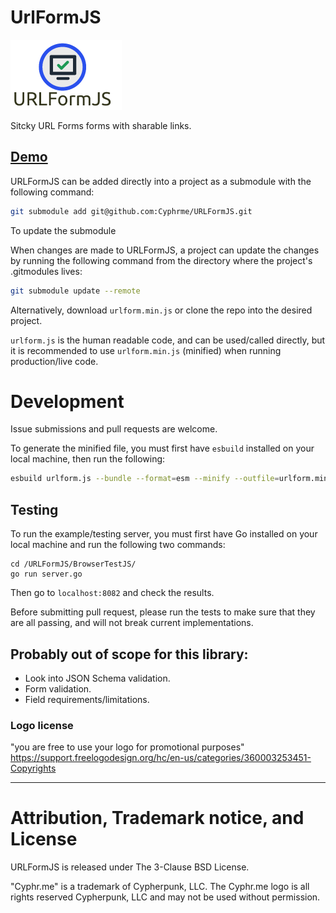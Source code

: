# UrlFormJS 

![URLFormJS](./urlformjs.png)

Sitcky URL Forms forms with sharable links.

## [Demo](https://cyphrme.github.io/URLFormJS/)

URLFormJS can be added directly into a project as a submodule with the following
command:

``` sh
git submodule add git@github.com:Cyphrme/URLFormJS.git
```

To update the submodule

When changes are made to URLFormJS, a project can update the changes by running
the following command from the directory where the project's .gitmodules lives:

```sh
git submodule update --remote
```


Alternatively, download `urlform.min.js` or clone the repo into the desired
project.

`urlform.js` is the human readable code, and can be used/called directly, but it
is recommended to use `urlform.min.js` (minified) when running production/live
code.


# Development
Issue submissions and pull requests are welcome.

To generate the minified file, you must first have `esbuild` installed on your
local machine, then run the following:
```sh
esbuild urlform.js --bundle --format=esm --minify --outfile=urlform.min.js
```

## Testing
To run the example/testing server, you must first have Go installed on your local
machine and run the following two commands:

```
cd /URLFormJS/BrowserTestJS/
go run server.go
```


Then go to `localhost:8082` and check the results.

Before submitting pull request, please run the tests to make sure that they are
all passing, and will not break current implementations.


## Probably out of scope for this library:
- Look into JSON Schema validation. 
- Form validation.  
- Field requirements/limitations. 

### Logo license
"you are free to use your logo for promotional purposes"
https://support.freelogodesign.org/hc/en-us/categories/360003253451-Copyrights

----------------------------------------------------------------------
# Attribution, Trademark notice, and License
URLFormJS is released under The 3-Clause BSD License. 

"Cyphr.me" is a trademark of Cypherpunk, LLC. The Cyphr.me logo is all rights
reserved Cypherpunk, LLC and may not be used without permission.